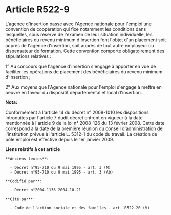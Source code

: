 # Article R522-9

L'agence d'insertion passe avec l'Agence nationale pour l'emploi une convention de coopération qui fixe notamment les
conditions dans lesquelles, sous réserve de l'examen de leur situation individuelle, les bénéficiaires du revenu minimum
d'insertion font l'objet d'un placement soit auprès de l'agence d'insertion, soit auprès de tout autre employeur ou
dispensateur de formation. Cette convention comporte obligatoirement des stipulations relatives :

1° Au concours que l'agence d'insertion s'engage à apporter en vue de faciliter les opérations de placement des bénéficiaires
du revenu minimum d'insertion ;

2° Aux moyens que l'Agence nationale pour l'emploi s'engage à mettre en oeuvre en faveur du dispositif départemental et local
d'insertion.

**Nota:**

Conformément à l'article 14 du décret n° 2008-1010 les dispositions introduites par l'article 7 dudit décret entrent en
vigueur à la date mentionnée à l'article 9 de la loi n° 2008-126 du 13 février 2008. Cette date correspond à la date de la
première réunion du conseil d'administration de l'institution prévue à l'article L. 5312-1 du code du travail. La création de
pôle emploi est effective depuis le 1er janvier 2009.

**Liens relatifs à cet article**

	**Anciens textes**:

	  - Décret n°95-710 du 9 mai 1995 - art. 3 (M)
	  - Décret n°95-710 du 9 mai 1995 - art. 3 (Ab)

	**Codifié par**:

	  - Décret n°2004-1136 2004-10-21

	**Cité par**:

	  - Code de l'action sociale et des familles - art. R522-20 (V)

